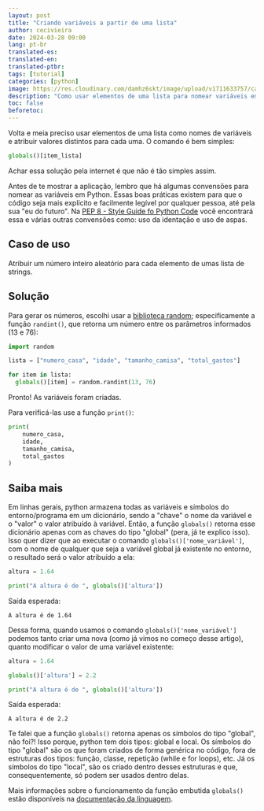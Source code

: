 ```yaml
---
layout: post
title: "Criando variáveis a partir de uma lista"
author: cecivieira
date: 2024-03-28 09:00
lang: pt-br
translated-es: 
translated-en: 
translated-ptbr: 
tags: [tutorial]
categories: [python]
image: https://res.cloudinary.com/damhz6skt/image/upload/v1711633757/capas-site/hand_painted_watercolour_background_2401_mp2ahj.jpg
description: "Como usar elementos de uma lista para nomear variáveis em python."
toc: false
beforetoc: 
---
```

Volta e meia preciso usar elementos de uma lista como nomes de variáveis e atribuir valores distintos para cada uma. O comando é bem simples:

```python
globals()[item_lista]
```

Achar essa solução pela internet é que não é tão simples assim.

Antes de te mostrar a aplicação, lembro que há algumas convensões para nomear as variáveis em Python. Essas boas práticas existem para que o código seja mais explícito e facilmente legível por qualquer pessoa, até pela sua "eu do futuro". Na [PEP 8 - Style Guide fo Python Code](https://peps.python.org/pep-0008/) você encontrará essa e várias outras convensões como: uso da identação e uso de aspas.

## Caso de uso
Atribuir um número inteiro aleatório para cada elemento de umas lista de strings.

## Solução
Para gerar os números, escolhi usar a [biblioteca random](https://docs.python.org/pt-br/3/library/random.html); especificamente a função `randint()`, que retorna um número entre os parâmetros informados (13 e 76):

```python
import random

lista = ["numero_casa", "idade", "tamanho_camisa", "total_gastos"]

for item in lista:
  globals()[item] = random.randint(13, 76)
```

Pronto! As variáveis foram criadas. 

Para verificá-las use a função `print()`:

```python
print(
    numero_casa,
    idade,
    tamanho_camisa,
    total_gastos
)
```

## Saiba mais

Em linhas gerais, python armazena todas as variáveis e símbolos do entorno/programa em um dicionário, sendo a "chave" o nome da variável e o "valor" o valor atribuído à variável. Então, a função `globals()` retorna esse dicionário apenas com as chaves do tipo "global" (pera, já te explico isso). Isso quer dizer que ao executar o comando `globals()['nome_variável']`, com o nome de qualquer que seja a variável global já existente no entorno, o resultado será o valor atribuído a ela:

```python
altura = 1.64

print("A altura é de ", globals()['altura'])
```

Saída esperada:
````
A altura é de 1.64
````

Dessa forma, quando usamos o comando `globals()['nome_variável']` podemos tanto criar uma nova (como já vimos no começo desse artigo), quanto modificar o valor de uma variável existente:

```python
altura = 1.64

globals()['altura'] = 2.2

print("A altura é de ", globals()['altura'])
```

Saída esperada:
````
A altura é de 2.2
````

Te falei que a função `globals()` retorna apenas os símbolos do tipo "global", não foi?! Isso porque, python tem dois tipos: global e local. Os símbolos do tipo "global" são os que foram criados de forma genérica no código, fora de estruturas dos tipos: função, classe, repetição (while e for loops), etc. Já os símbolos do tipo "local", são os criado dentro desses estruturas e que, consequentemente, só podem ser usados dentro delas.

Mais informações sobre o funcionamento da função embutida `globals()` estão disponíveis na [documentação da linguagem](https://docs.python.org/pt-br/3/library/functions.html#globals).